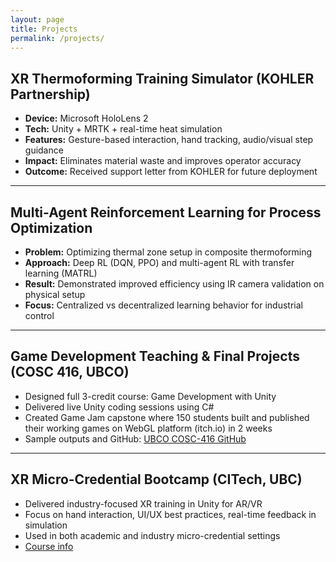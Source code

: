 ```yaml
---
layout: page
title: Projects
permalink: /projects/
---
```


## XR Thermoforming Training Simulator (KOHLER Partnership)

- **Device:** Microsoft HoloLens 2  
- **Tech:** Unity + MRTK + real-time heat simulation  
- **Features:** Gesture-based interaction, hand tracking, audio/visual step guidance  
- **Impact:** Eliminates material waste and improves operator accuracy  
- **Outcome:** Received support letter from KOHLER for future deployment  

---

## Multi-Agent Reinforcement Learning for Process Optimization

- **Problem:** Optimizing thermal zone setup in composite thermoforming  
- **Approach:** Deep RL (DQN, PPO) and multi-agent RL with transfer learning (MATRL)
- **Result:** Demonstrated improved efficiency using IR camera validation on physical setup  
- **Focus:** Centralized vs decentralized learning behavior for industrial control

---

## Game Development Teaching & Final Projects (COSC 416, UBCO)

- Designed full 3-credit course: Game Development with Unity  
- Delivered live Unity coding sessions using C#  
- Created Game Jam capstone where 150 students built  and published their working games on WebGL platform (itch.io) in 2 weeks
- Sample outputs and GitHub: [UBCO COSC-416 GitHub](https://github.com/UBCO-COSC-416)

---

## XR Micro-Credential Bootcamp (CITech, UBC)

- Delivered industry-focused XR training in Unity for AR/VR  
- Focus on hand interaction, UI/UX best practices, real-time feedback in simulation  
- Used in both academic and industry micro-credential settings  
- [Course info](https://citech.ubc.ca/short-introduction-course-on-xr-development-with-unity/)
